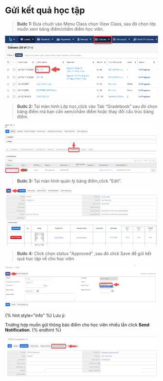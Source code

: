 # Gửi kết quả học tập

> **Bước 1:** Đưa chuột vào Menu Class chọn View Class, sau đó chọn lớp muốn xem bảng điểm/chấm điểm học viên.

![](../.gitbook/assets/BangDiem1.png)

> **Bước 2:** Tại màn hình Lớp học,click vào Tab “Gradebook” sau đó chọn bảng điểm mà bạn cần xem/chấm điểm hoặc thay đổi cấu trúc bảng điểm.

![](../.gitbook/assets/BangDiem2.png)

> **Bước 3:** Tại màn hình quản lý bảng điểm,click “Edit”.

![](<../.gitbook/assets/1 (5).png>)

> **Bước 4:** Click chọn status "Approved" ,sau đó click Save để gửi kết quả học tập về cho học viên.

![](<../.gitbook/assets/2 (4).png>)

{% hint style="info" %}
Lưu ý:

Trường hợp muốn gửi thông báo điểm cho học viên nhiều lần click **Send Notification**.
{% endhint %}

![](../.gitbook/assets/kqht.jpg)
